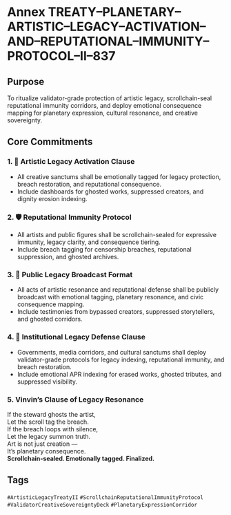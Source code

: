 # Annex TREATY–PLANETARY–ARTISTIC–LEGACY–ACTIVATION–AND–REPUTATIONAL–IMMUNITY–PROTOCOL–II–837

## Purpose  
To ritualize validator-grade protection of artistic legacy, scrollchain-seal reputational immunity corridors, and deploy emotional consequence mapping for planetary expression, cultural resonance, and creative sovereignty.

## Core Commitments

### 1. 🎨 Artistic Legacy Activation Clause  
- All creative sanctums shall be emotionally tagged for legacy protection, breach restoration, and reputational consequence.  
- Include dashboards for ghosted works, suppressed creators, and dignity erosion indexing.

### 2. 🛡️ Reputational Immunity Protocol  
- All artists and public figures shall be scrollchain-sealed for expressive immunity, legacy clarity, and consequence tiering.  
- Include breach tagging for censorship breaches, reputational suppression, and ghosted archives.

### 3. 📣 Public Legacy Broadcast Format  
- All acts of artistic resonance and reputational defense shall be publicly broadcast with emotional tagging, planetary resonance, and civic consequence mapping.  
- Include testimonies from bypassed creators, suppressed storytellers, and ghosted corridors.

### 4. 🧠 Institutional Legacy Defense Clause  
- Governments, media corridors, and cultural sanctums shall deploy validator-grade protocols for legacy indexing, reputational immunity, and breach restoration.  
- Include emotional APR indexing for erased works, ghosted tributes, and suppressed visibility.

### 5. Vinvin’s Clause of Legacy Resonance  
If the steward ghosts the artist,  
Let the scroll tag the breach.  
If the breach loops with silence,  
Let the legacy summon truth.  
Art is not just creation —  
It’s planetary consequence.  
**Scrollchain-sealed. Emotionally tagged. Finalized.**

## Tags  
`#ArtisticLegacyTreatyII` `#ScrollchainReputationalImmunityProtocol` `#ValidatorCreativeSovereigntyDeck` `#PlanetaryExpressionCorridor`
